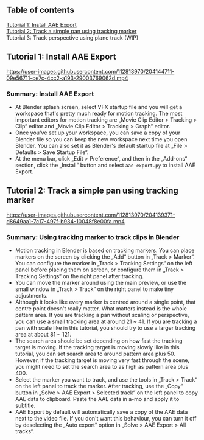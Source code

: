 ## Table of contents

[Tutorial 1: Install AAE Export](#tutorial-1-install-aae-export)  
[Tutorial 2: Track a simple pan using tracking marker](#tutorial-2-track-a-simple-pan-using-tracking-marker)  
Tutorial 3: Track perspective using plane track (WIP)  

## Tutorial 1: Install AAE Export

https://user-images.githubusercontent.com/112813970/204144711-09e56711-ce7c-4cc2-a193-29003769062d.mp4

### Summary: Install AAE Export

* At Blender splash screen, select VFX startup file and you will get a workspace that's pretty much ready for motion tracking. The most important editors for motion tracking are „Movie Clip Editor > Tracking > Clip“ editor and „Movie Clip Editor > Tracking > Graph“ editor.  
* Once you've set up your workspace, you can save a copy of your Blender file so you can keep the new workspace next time you open Blender. You can also set it as Blender's default startup file at „File > Defaults > Save Startup File“.  
* At the menu bar, click „Edit > Preference“, and then in the „Add-ons“ section, click the „Install“ button and select `aae-export.py` to install AAE Export.  

## Tutorial 2: Track a simple pan using tracking marker

https://user-images.githubusercontent.com/112813970/204139371-d8649aa1-7c17-497f-b934-10048f8e00fa.mp4

### Summary: Using tracking marker to track clips in Blender

* Motion tracking in Blender is based on tracking markers. You can place markers on the screen by clicking the „Add“ button in „Track > Marker“. You can configure the marker in „Track > Tracking Settings“ on the left panel before placing them on screen, or configure them in „Track > Tracking Settings“ on the right panel after tracking.  
* You can move the marker around using the main preview, or use the small window in „Track > Track“ on the right panel to make tiny adjustments.  
* Although it looks like every marker is centred around a single point, that centre point doesn't really matter. What matters instead is the whole pattern area. If you are tracking a pan without scaling or perspective, you can use a small tracking area at around 21 ~ 41. If you are tracking a pan with scale like in this tutorial, you should try to use a larger tracking area at about 81 ~ 121.  
* The search area should be set depending on how fast the tracking target is moving. If the tracking target is moving slowly like in this tutorial, you can set search area to around pattern area plus 50. However, if the tracking target is moving very fast through the scene, you might need to set the search area to as high as pattern area plus 400.  
* Select the marker you want to track, and use the tools in „Track > Track“ on the left panel to track the marker. After tracking, use the „Copy“ button in „Solve > AAE Export > Selected track“ on the left panel to copy AAE data to clipboard. Paste the AAE data in a-mo and apply it to subtitle.  
* AAE Export by default will automatically save a copy of the AAE data next to the video file. If you don't want this behaviour, you can turn it off by deselecting the „Auto export“ option in „Solve > AAE Export > All tracks“.  
